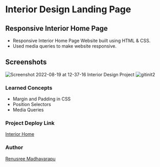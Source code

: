 # Interior Design Landing Page

## Responsive Interior Home Page
 - Responsive Interior Home Page  Website built using HTML & CSS.
 - Used media queries to make website responsive.

## Screenshots
![Screenshot 2022-08-19 at 12-37-16 Interior Design Project](https://user-images.githubusercontent.com/110158807/185565735-e4398c5b-308d-4ada-9cd7-4a2094891ed2.png)
![gitinit2](https://user-images.githubusercontent.com/110158807/185566016-d4648ce3-c9c7-40d1-abb5-28546f62f3a6.png)


 
 
 
 ### Learned Concepts
  - Margin and Padding in CSS
 - Position Selectors
  - Media Queries
  
  
  ### Project Deploy Link
  [Interior Home](https://interior-home.netlify.app/)
  
 
 ### Author
 [Renusree Madhavarapu](https://github.com/RenusreeMadhavarapu)

